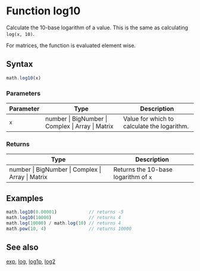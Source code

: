 <!-- Note: This file is automatically generated from source code comments. Changes made in this file will be overridden. -->

# Function log10

Calculate the 10-base logarithm of a value. This is the same as calculating `log(x, 10)`.

For matrices, the function is evaluated element wise.


## Syntax

```js
math.log10(x)
```

### Parameters

Parameter | Type | Description
--------- | ---- | -----------
`x` | number &#124; BigNumber &#124; Complex &#124; Array &#124; Matrix |  Value for which to calculate the logarithm.

### Returns

Type | Description
---- | -----------
number &#124; BigNumber &#124; Complex &#124; Array &#124; Matrix |  Returns the 10-base logarithm of `x`


## Examples

```js
math.log10(0.00001)            // returns -5
math.log10(10000)              // returns 4
math.log(10000) / math.log(10) // returns 4
math.pow(10, 4)                // returns 10000
```


## See also

[exp](exp.md),
[log](log.md),
[log1p](log1p.md),
[log2](log2.md)
